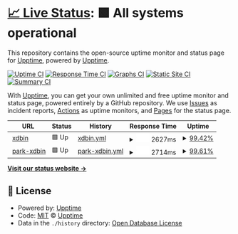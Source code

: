# [📈 Live Status](https://upptime.github.io/upptime): <!--live status--> **🟩 All systems operational**

This repository contains the open-source uptime monitor and status page for [Upptime](https://upptime.js.org), powered by [Upptime](https://github.com/upptime/upptime).

[![Uptime CI](https://github.com/upptime/upptime/workflows/Uptime%20CI/badge.svg)](https://github.com/upptime/upptime/actions?query=workflow%3A%22Uptime+CI%22)
[![Response Time CI](https://github.com/upptime/upptime/workflows/Response%20Time%20CI/badge.svg)](https://github.com/upptime/upptime/actions?query=workflow%3A%22Response+Time+CI%22)
[![Graphs CI](https://github.com/upptime/upptime/workflows/Graphs%20CI/badge.svg)](https://github.com/upptime/upptime/actions?query=workflow%3A%22Graphs+CI%22)
[![Static Site CI](https://github.com/upptime/upptime/workflows/Static%20Site%20CI/badge.svg)](https://github.com/upptime/upptime/actions?query=workflow%3A%22Static+Site+CI%22)
[![Summary CI](https://github.com/upptime/upptime/workflows/Summary%20CI/badge.svg)](https://github.com/upptime/upptime/actions?query=workflow%3A%22Summary+CI%22)

With [Upptime](https://upptime.js.org), you can get your own unlimited and free uptime monitor and status page, powered entirely by a GitHub repository. We use [Issues](https://github.com/upptime/upptime/issues) as incident reports, [Actions](https://github.com/upptime/upptime/actions) as uptime monitors, and [Pages](https://upptime.github.io/upptime) for the status page.

<!--start: status pages-->
<!-- This summary is generated by Upptime (https://github.com/upptime/upptime) -->
<!-- Do not edit this manually, your changes will be overwritten -->
<!-- prettier-ignore -->
| URL | Status | History | Response Time | Uptime |
| --- | ------ | ------- | ------------- | ------ |
| <img alt="" src="https://icons.duckduckgo.com/ip3/xdbin.com.ico" height="13"> [xdbin](https://xdbin.com) | 🟩 Up | [xdbin.yml](https://github.com/BaoXuebin/xdbin-status/commits/HEAD/history/xdbin.yml) | <details><summary><img alt="Response time graph" src="./graphs/xdbin/response-time-week.png" height="20"> 2627ms</summary><br><a href="https://upptime.github.io/upptime/history/xdbin"><img alt="Response time 1972" src="https://img.shields.io/endpoint?url=https%3A%2F%2Fraw.githubusercontent.com%2FBaoXuebin%2Fxdbin-status%2FHEAD%2Fapi%2Fxdbin%2Fresponse-time.json"></a><br><a href="https://upptime.github.io/upptime/history/xdbin"><img alt="24-hour response time 2180" src="https://img.shields.io/endpoint?url=https%3A%2F%2Fraw.githubusercontent.com%2FBaoXuebin%2Fxdbin-status%2FHEAD%2Fapi%2Fxdbin%2Fresponse-time-day.json"></a><br><a href="https://upptime.github.io/upptime/history/xdbin"><img alt="7-day response time 2627" src="https://img.shields.io/endpoint?url=https%3A%2F%2Fraw.githubusercontent.com%2FBaoXuebin%2Fxdbin-status%2FHEAD%2Fapi%2Fxdbin%2Fresponse-time-week.json"></a><br><a href="https://upptime.github.io/upptime/history/xdbin"><img alt="30-day response time 1972" src="https://img.shields.io/endpoint?url=https%3A%2F%2Fraw.githubusercontent.com%2FBaoXuebin%2Fxdbin-status%2FHEAD%2Fapi%2Fxdbin%2Fresponse-time-month.json"></a><br><a href="https://upptime.github.io/upptime/history/xdbin"><img alt="1-year response time 1972" src="https://img.shields.io/endpoint?url=https%3A%2F%2Fraw.githubusercontent.com%2FBaoXuebin%2Fxdbin-status%2FHEAD%2Fapi%2Fxdbin%2Fresponse-time-year.json"></a></details> | <details><summary><a href="https://upptime.github.io/upptime/history/xdbin">99.42%</a></summary><a href="https://upptime.github.io/upptime/history/xdbin"><img alt="All-time uptime 99.73%" src="https://img.shields.io/endpoint?url=https%3A%2F%2Fraw.githubusercontent.com%2FBaoXuebin%2Fxdbin-status%2FHEAD%2Fapi%2Fxdbin%2Fuptime.json"></a><br><a href="https://upptime.github.io/upptime/history/xdbin"><img alt="24-hour uptime 98.54%" src="https://img.shields.io/endpoint?url=https%3A%2F%2Fraw.githubusercontent.com%2FBaoXuebin%2Fxdbin-status%2FHEAD%2Fapi%2Fxdbin%2Fuptime-day.json"></a><br><a href="https://upptime.github.io/upptime/history/xdbin"><img alt="7-day uptime 99.42%" src="https://img.shields.io/endpoint?url=https%3A%2F%2Fraw.githubusercontent.com%2FBaoXuebin%2Fxdbin-status%2FHEAD%2Fapi%2Fxdbin%2Fuptime-week.json"></a><br><a href="https://upptime.github.io/upptime/history/xdbin"><img alt="30-day uptime 99.73%" src="https://img.shields.io/endpoint?url=https%3A%2F%2Fraw.githubusercontent.com%2FBaoXuebin%2Fxdbin-status%2FHEAD%2Fapi%2Fxdbin%2Fuptime-month.json"></a><br><a href="https://upptime.github.io/upptime/history/xdbin"><img alt="1-year uptime 99.73%" src="https://img.shields.io/endpoint?url=https%3A%2F%2Fraw.githubusercontent.com%2FBaoXuebin%2Fxdbin-status%2FHEAD%2Fapi%2Fxdbin%2Fuptime-year.json"></a></details>
| <img alt="" src="https://icons.duckduckgo.com/ip3/park.xdbin.com.ico" height="13"> [park-xdbin](https://park.xdbin.com) | 🟩 Up | [park-xdbin.yml](https://github.com/BaoXuebin/xdbin-status/commits/HEAD/history/park-xdbin.yml) | <details><summary><img alt="Response time graph" src="./graphs/park-xdbin/response-time-week.png" height="20"> 2714ms</summary><br><a href="https://upptime.github.io/upptime/history/park-xdbin"><img alt="Response time 2083" src="https://img.shields.io/endpoint?url=https%3A%2F%2Fraw.githubusercontent.com%2FBaoXuebin%2Fxdbin-status%2FHEAD%2Fapi%2Fpark-xdbin%2Fresponse-time.json"></a><br><a href="https://upptime.github.io/upptime/history/park-xdbin"><img alt="24-hour response time 1526" src="https://img.shields.io/endpoint?url=https%3A%2F%2Fraw.githubusercontent.com%2FBaoXuebin%2Fxdbin-status%2FHEAD%2Fapi%2Fpark-xdbin%2Fresponse-time-day.json"></a><br><a href="https://upptime.github.io/upptime/history/park-xdbin"><img alt="7-day response time 2714" src="https://img.shields.io/endpoint?url=https%3A%2F%2Fraw.githubusercontent.com%2FBaoXuebin%2Fxdbin-status%2FHEAD%2Fapi%2Fpark-xdbin%2Fresponse-time-week.json"></a><br><a href="https://upptime.github.io/upptime/history/park-xdbin"><img alt="30-day response time 2083" src="https://img.shields.io/endpoint?url=https%3A%2F%2Fraw.githubusercontent.com%2FBaoXuebin%2Fxdbin-status%2FHEAD%2Fapi%2Fpark-xdbin%2Fresponse-time-month.json"></a><br><a href="https://upptime.github.io/upptime/history/park-xdbin"><img alt="1-year response time 2083" src="https://img.shields.io/endpoint?url=https%3A%2F%2Fraw.githubusercontent.com%2FBaoXuebin%2Fxdbin-status%2FHEAD%2Fapi%2Fpark-xdbin%2Fresponse-time-year.json"></a></details> | <details><summary><a href="https://upptime.github.io/upptime/history/park-xdbin">99.61%</a></summary><a href="https://upptime.github.io/upptime/history/park-xdbin"><img alt="All-time uptime 99.86%" src="https://img.shields.io/endpoint?url=https%3A%2F%2Fraw.githubusercontent.com%2FBaoXuebin%2Fxdbin-status%2FHEAD%2Fapi%2Fpark-xdbin%2Fuptime.json"></a><br><a href="https://upptime.github.io/upptime/history/park-xdbin"><img alt="24-hour uptime 98.57%" src="https://img.shields.io/endpoint?url=https%3A%2F%2Fraw.githubusercontent.com%2FBaoXuebin%2Fxdbin-status%2FHEAD%2Fapi%2Fpark-xdbin%2Fuptime-day.json"></a><br><a href="https://upptime.github.io/upptime/history/park-xdbin"><img alt="7-day uptime 99.61%" src="https://img.shields.io/endpoint?url=https%3A%2F%2Fraw.githubusercontent.com%2FBaoXuebin%2Fxdbin-status%2FHEAD%2Fapi%2Fpark-xdbin%2Fuptime-week.json"></a><br><a href="https://upptime.github.io/upptime/history/park-xdbin"><img alt="30-day uptime 99.86%" src="https://img.shields.io/endpoint?url=https%3A%2F%2Fraw.githubusercontent.com%2FBaoXuebin%2Fxdbin-status%2FHEAD%2Fapi%2Fpark-xdbin%2Fuptime-month.json"></a><br><a href="https://upptime.github.io/upptime/history/park-xdbin"><img alt="1-year uptime 99.86%" src="https://img.shields.io/endpoint?url=https%3A%2F%2Fraw.githubusercontent.com%2FBaoXuebin%2Fxdbin-status%2FHEAD%2Fapi%2Fpark-xdbin%2Fuptime-year.json"></a></details>

<!--end: status pages-->

[**Visit our status website →**](https://upptime.github.io/upptime)

## 📄 License

- Powered by: [Upptime](https://github.com/upptime/upptime)
- Code: [MIT](./LICENSE) © [Upptime](https://upptime.js.org)
- Data in the `./history` directory: [Open Database License](https://opendatacommons.org/licenses/odbl/1-0/)
